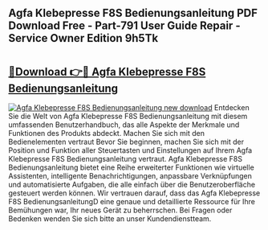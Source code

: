 ## Agfa Klebepresse F8S Bedienungsanleitung PDF Download Free - Part-791 User Guide Repair - Service Owner Edition 9h5Tk

# <h2><a href="http://df25x6.blite.top/?on=Agfa+Klebepresse+F8S+Bedienungsanleitung">🔗Download 👉🔴 Agfa Klebepresse F8S Bedienungsanleitung</a></h2>

[![Agfa Klebepresse F8S Bedienungsanleitung new download](https://i.imgur.com/lujVjoI.png)](http://df25x6.blite.top/?on=Agfa+Klebepresse+F8S+Bedienungsanleitung)
Entdecken Sie die Welt von Agfa Klebepresse F8S Bedienungsanleitung mit diesem umfassenden Benutzerhandbuch, das alle Aspekte der Merkmale und Funktionen des Produkts abdeckt. Machen Sie sich mit den Bedienelementen vertraut Bevor Sie beginnen, machen Sie sich mit der Position und Funktion aller Steuertasten und Einstellungen auf Ihrem Agfa Klebepresse F8S Bedienungsanleitung vertraut. Agfa Klebepresse F8S Bedienungsanleitung bietet eine Reihe erweiterter Funktionen wie virtuelle Assistenten, intelligente Benachrichtigungen, anpassbare Verknüpfungen und automatisierte Aufgaben, die alle einfach über die Benutzeroberfläche gesteuert werden können. Wir vertrauen darauf, dass das Agfa Klebepresse F8S BedienungsanleitungD eine genaue und detaillierte Ressource für Ihre Bemühungen war, Ihr neues Gerät zu beherrschen. Bei Fragen oder Bedenken wenden Sie sich bitte an unser Kundendienstteam.
